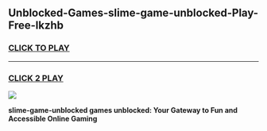 
## Unblocked-Games-slime-game-unblocked-Play-Free-lkzhb
<h3>
<a href="https://premium76.site?title=slime-game-unblocked&ref=18A1">CLICK TO PLAY</a></h3>
<hr>

<h3>
<a href="https://premium76.site?title=slime-game-unblocked&ref=18A1">CLICK 2 PLAY</a>
  
</h3>

<a href="https://premium76.site?title=slime-game-unblocked&ref=18A1"><img src="https://clearcache.store/games.png"></a>


**slime-game-unblocked games unblocked: Your Gateway to Fun and Accessible Online Gaming**
